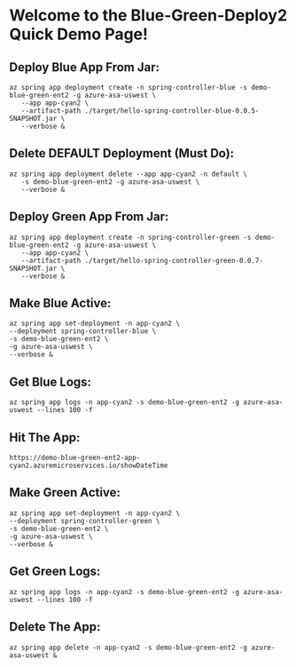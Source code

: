 # Welcome to the Blue-Green-Deploy2 Quick Demo Page!


## Deploy Blue App From Jar:
```
az spring app deployment create -n spring-controller-blue -s demo-blue-green-ent2 -g azure-asa-uswest \
   --app app-cyan2 \
   --artifact-path ./target/hello-spring-controller-blue-0.0.5-SNAPSHOT.jar \
   --verbose &
```

## Delete DEFAULT Deployment (Must Do):
```
az spring app deployment delete --app app-cyan2 -n default \
   -s demo-blue-green-ent2 -g azure-asa-uswest \
   --verbose &
```

## Deploy Green App From Jar:
```
az spring app deployment create -n spring-controller-green -s demo-blue-green-ent2 -g azure-asa-uswest \
   --app app-cyan2 \
   --artifact-path ./target/hello-spring-controller-green-0.0.7-SNAPSHOT.jar \
   --verbose &
```



## Make Blue Active:
```
az spring app set-deployment -n app-cyan2 \
--deployment spring-controller-blue \
-s demo-blue-green-ent2 \
-g azure-asa-uswest \
--verbose &
```

## Get Blue Logs:
```
az spring app logs -n app-cyan2 -s demo-blue-green-ent2 -g azure-asa-uswest --lines 100 -f
```

## Hit The App:
```
https://demo-blue-green-ent2-app-cyan2.azuremicroservices.io/showDateTime
```

## Make Green Active:
```
az spring app set-deployment -n app-cyan2 \
--deployment spring-controller-green \
-s demo-blue-green-ent2 \
-g azure-asa-uswest \
--verbose &
```

## Get Green Logs:
```
az spring app logs -n app-cyan2 -s demo-blue-green-ent2 -g azure-asa-uswest --lines 100 -f
```

## Delete The App:
```
az spring app delete -n app-cyan2 -s demo-blue-green-ent2 -g azure-asa-uswest &
```
